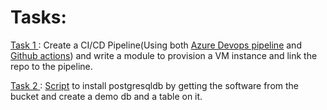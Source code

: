 # Tasks:

[ Task 1 ](https://github.com/Naveen-Yerravarpau-Modak/Tachyons-Gratis-Tasks_Naveen/tree/main/Task-1_CI-CD-Terraform): Create a CI/CD Pipeline(Using both [Azure Devops pipeline](https://github.com/Naveen-Yerravarpau-Modak/Tachyons-Gratis-Tasks_Naveen/tree/main/Task-1_CI-CD-Terraform#git-repo-in-azure-devops) and [Github actions](https://github.com/Naveen-Yerravarpau-Modak/Tachyons-Gratis-Tasks_Naveen/tree/main/Task-1_CI-CD-Terraform#terraform-ci-using-github-actions)) and write a module to provision a VM instance and link the repo to the pipeline.

[ Task 2 ](https://github.com/Naveen-Yerravarpau-Modak/Tachyons-Gratis-Tasks_Naveen/tree/main/Task-2_Postgres-installation-script) : [Script](https://github.com/Naveen-Yerravarpau-Modak/Tachyons-Gratis-Tasks_Naveen/blob/main/Task-2_Postgres-installation-script/postgres_script.sh) to install postgresqldb by getting the software from the bucket and create a demo db and a table on it.
